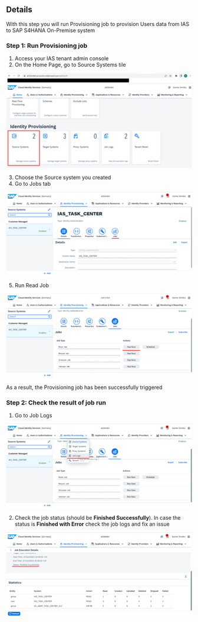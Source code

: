 ## Details

With this step you will run Provisioning job to provision Users data from IAS to SAP S4HANA On-Premise system


### Step 1: Run Provisioning job

1. Access your IAS tenant admin console
2. On the Home Page, go to Source Systems tile

![Source Systems tile](./Images/1.2.1.png "Source Systems tile")

3. Choose the Source system you created 
4. Go to Jobs tab

![Jobs tab](./Images/1.4.1.png "Jobs tab")

5. Run Read Job

![Jobs tab](./Images/1.5.1.png "Jobs tab")

As a result, the Provisioning job has been successfully triggered


### Step 2: Check the result of job run

1. Go to Job Logs

![Job logs](./Images/2.1.1.png "Job logs")

2. Check the job status (should be **Finished Successfully**). In case the status is **Finished with Error** check the job logs and fix an issue 

![Result](./Images/2.2.1.png "Result")
